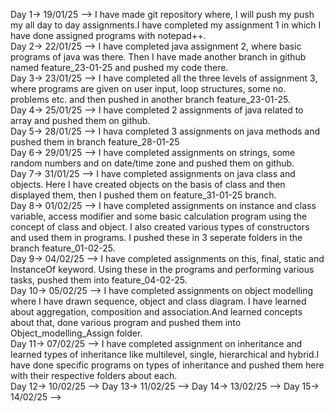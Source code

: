 Day 1-> 19/01/25 --> I have made git repository where, I will push my push my all day to day assignments.I have completed my assignment 1 in which I have done assigned programs with notepad++. <br>
Day 2-> 22/01/25 --> I have completed java assignment 2, where basic programs of java was there. Then I have made another branch in github named feature_23-01-25 and pushed my code there. <br>
Day 3-> 23/01/25 --> I have completed all the three levels of assignment 3, where programs are given on user input, loop structures, some no. problems etc. and then pushed in another branch feature_23-01-25. <br>
Day 4-> 25/01/25 --> I have completed 2 assignments of java related to array and pushed them on github.<br>
Day 5-> 28/01/25 --> I hava completed 3 assignments on java methods and pushed them in branch feature_28-01-25 <br>
Day 6-> 29/01/25 --> I have completed assignments on strings, some random numbers and on date/time zone and pushed them on github. <br>
Day 7-> 31/01/25 --> I have completed assignments on java class and objects. Here I have created objects on the basis of class and then displayed them, then I pushed them on feature_31-01-25 branch. <br>
Day 8-> 01/02/25 --> I have completed assignments on instance and class variable, access modifier and some basic calculation program using the concept of class and object. I also created various types of constructors and used them in programs. I pushed these in 3 seperate folders in the branch feature_01-02-25. <br>
Day 9-> 04/02/25 --> I have completed assignments on this, final, static and InstanceOf keyword. Using these in the programs and performing various tasks, pushed them into feature_04-02-25. <br>
Day 10-> 05/02/25 --> I have completed assignments on object modelling where I have drawn sequence, object and class diagram. I have learned about aggregation, composition and association.And learned concepts about that, done various program and pushed them into Object_modelling_Assign folder. <br>
Day 11-> 07/02/25 --> I have completed assignment on inheritance and learned types of inheritance like multilevel, single, hierarchical and hybrid.I have done specific programs on types of inheritance and pushed them here with their respective folders about each. <br>
Day 12-> 10/02/25 -->
Day 13-> 11/02/25 -->
Day 14-> 13/02/25 -->
Day 15-> 14/02/25 -->
